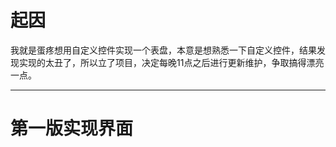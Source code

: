 # **起因**

我就是蛋疼想用自定义控件实现一个表盘，本意是想熟悉一下自定义控件，结果发现实现的太丑了，所以立了项目，决定每晚11点之后进行更新维护，争取搞得漂亮一点。

****
# **第一版实现界面**

